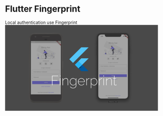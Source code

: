 # Flutter Fingerprint
Local authentication use Fingerprint
![Flutter Fingerprint](https://github.com/CoderJava/Flutter-Login-Fingerprint/blob/master/screenshots/flutter%20fingerprint%20cover.png)
